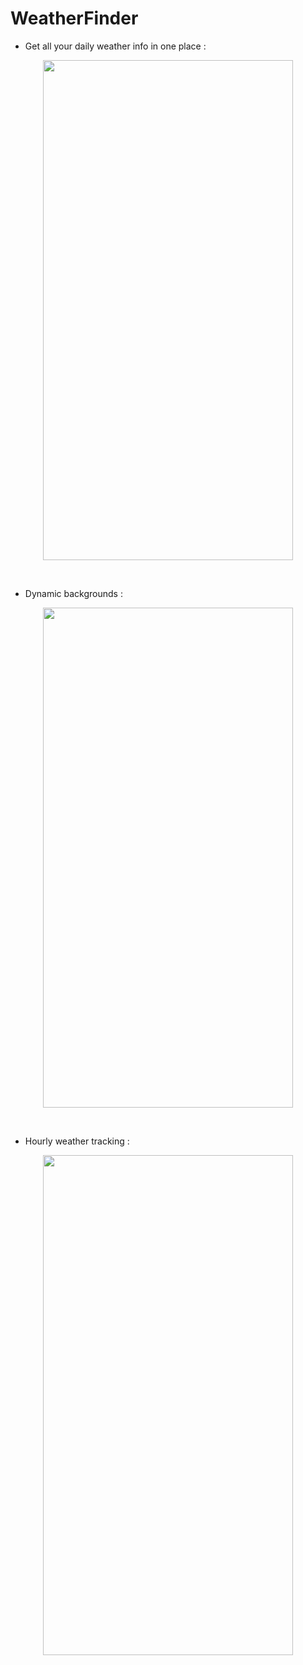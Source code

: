 # WeatherFinder

 - Get all your daily weather info in one place :<br>
<p align="center">
  <img src="https://github.com/user-attachments/assets/8d00986b-147c-4156-9d4d-7e6335dc7811" width="400" height="800"/>
</p>

<br>

- Dynamic backgrounds :<br>
<p align="center">
  <img src="https://github.com/user-attachments/assets/c9de4f59-12b9-4b2a-b7ca-6d128dfb8796" width="400" height="800"/>
</p>

<br>

- Hourly weather tracking  :<br>
<p align="center">
  <img src="https://github.com/user-attachments/assets/3881cc79-6c8e-414d-a290-a9ffa49edd69" width="400" height="800"/>
</p>

<br>
